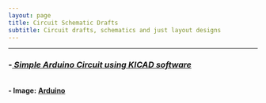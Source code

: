```yaml
---
layout: page
title: Circuit Schematic Drafts
subtitle: Circuit drafts, schematics and just layout designs
---
```



-----------

### -<EM><U>  Simple Arduino Circuit using KICAD software </U></EM>
<br> <b> -   Image:</b> <a href="https://github.com/SumaAcharya/sumaacharya.github.io/blob/master/assets/img/IMP.png"> <u> <b> Arduino </b></u> </a>
